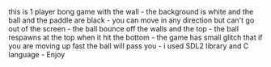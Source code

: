 this is 1 player bong game with the wall - 
the background is white and the ball and the paddle are black -
you can move in any direction but can't go out of the screen -
the ball bounce off the walls and the top -
the ball respawns at the top when it hit the bottom -
the game has small glitch that if you are moving up fast the ball will pass you -
i used SDL2 library and C language -
Enjoy 

